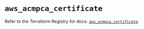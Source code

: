 # `aws_acmpca_certificate`

Refer to the Terraform Registry for docs: [`aws_acmpca_certificate`](https://registry.terraform.io/providers/hashicorp/aws/6.15.0/docs/resources/acmpca_certificate).

